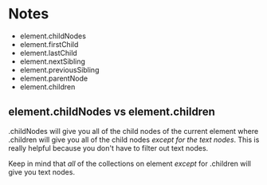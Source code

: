 # Notes

* element.childNodes
* element.firstChild
* element.lastChild
* element.nextSibling
* element.previousSibling
* element.parentNode
* element.children

## element.childNodes vs element.children
.childNodes will give you all of the child nodes of the current element where
.children will give you all of the child nodes *except for the text nodes*.
This is really helpful because you don't have to filter out text nodes.

Keep in mind that *all* of the collections on element *except* for .children
will give you text nodes.

